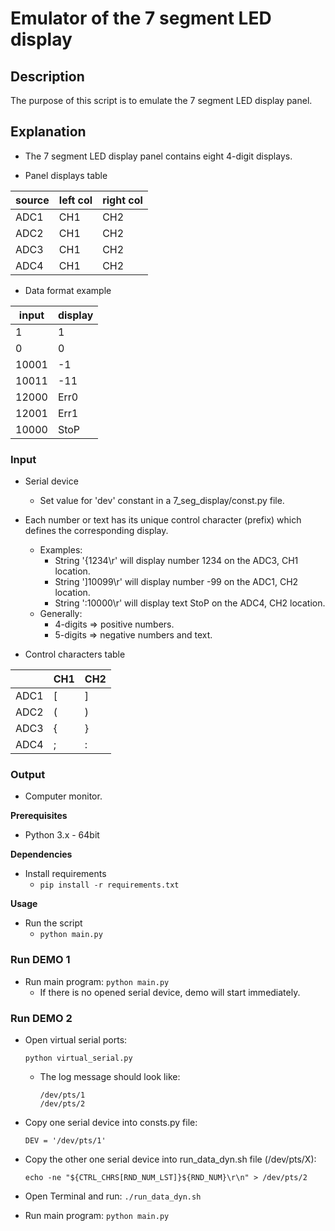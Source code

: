 # Emulator of the 7 segment LED display

## Description

The purpose of this script is to emulate the 7 segment LED display panel.

## Explanation

- The 7 segment LED display panel contains eight 4-digit displays.

- Panel displays table

| source | left col | right col |
|--------|----------|-----------|
| ADC1   | CH1      | CH2       |
| ADC2   | CH1      | CH2       |
| ADC3   | CH1      | CH2       |
| ADC4   | CH1      | CH2       |

- Data format example

| input | display |
|-------|---------|
| 1     | 1       |
| 0     | 0       |
| 10001 | -1      |
| 10011 | -11     |
| 12000 | Err0    |
| 12001 | Err1    |
| 10000 | StoP    |

### Input

- Serial device
    - Set value for 'dev' constant in a 7_seg_display/const.py file.

- Each number or text has its unique control character (prefix) which defines the corresponding display.
    - Examples:
        - String '{1234\r' will display number 1234 on the ADC3, CH1 location.
        - String ']10099\r' will display number -99 on the ADC1, CH2 location.
        - String ':10000\r' will display text StoP on the ADC4, CH2 location.
    - Generally:
        - 4-digits => positive numbers.
        - 5-digits => negative numbers and text.

- Control characters table

|      | CH1 | CH2 |
|------|-----|-----|
| ADC1 | [   | ]   |
| ADC2 | (   | )   |
| ADC3 | {   | }   |
| ADC4 | ;   | :   |

### Output

- Computer monitor.

**Prerequisites**

- Python 3.x - 64bit

**Dependencies**

- Install requirements
    - `pip install -r requirements.txt`

**Usage**

- Run the script
    - `python main.py`

### Run DEMO 1

- Run main program: ```python main.py```
    - If there is no opened serial device, demo will start immediately.

### Run DEMO 2

- Open virtual serial ports:
  ```
  python virtual_serial.py
  ```
    - The log message should look like:
      ```
      /dev/pts/1
      /dev/pts/2
      ```

- Copy one serial device into consts.py file:
  ```
  DEV = '/dev/pts/1'
  ```

- Copy the other one serial device into run_data_dyn.sh file (/dev/pts/X):
  ```
  echo -ne "${CTRL_CHRS[RND_NUM_LST]}${RND_NUM}\r\n" > /dev/pts/2
  ```

- Open Terminal and run: ```./run_data_dyn.sh```
- Run main program: ```python main.py```
